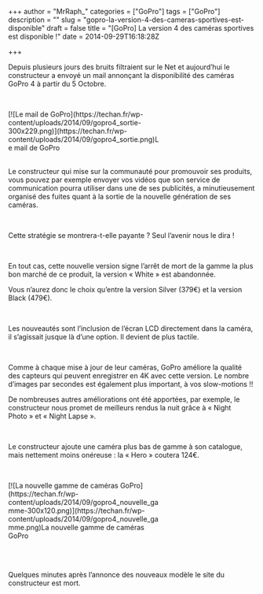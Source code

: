 +++
author = "MrRaph_"
categories = ["GoPro"]
tags = ["GoPro"]
description = ""
slug = "gopro-la-version-4-des-cameras-sportives-est-disponible"
draft = false
title = "[GoPro] La version 4 des caméras sportives est disponible !"
date = 2014-09-29T16:18:28Z

+++


Depuis plusieurs jours des bruits filtraient sur le Net et aujourd’hui le constructeur a envoyé un mail annonçant la disponibilité des caméras GoPro 4 à partir du 5 Octobre.  
  
  

<div class="wp-caption aligncenter" id="attachment_115" style="width: 310px">[![Le mail de GoPro](https://techan.fr/wp-content/uploads/2014/09/gopro4_sortie-300x229.png)](https://techan.fr/wp-content/uploads/2014/09/gopro4_sortie.png)Le mail de GoPro

</div> 

Le constructeur qui mise sur la communauté pour promouvoir ses produits, vous pouvez par exemple envoyer vos vidéos que son service de communication pourra utiliser dans une de ses publicités, a minutieusement organisé des fuites quant à la sortie de la nouvelle génération de ses caméras.

 

Cette stratégie se montrera-t-elle payante ? Seul l’avenir nous le dira !

 

En tout cas, cette nouvelle version signe l’arrêt de mort de la gamme la plus bon marché de ce produit, la version « White » est abandonnée.

Vous n’aurez donc le choix qu’entre la version Silver (379€) et la version Black (479€).

 

Les nouveautés sont l’inclusion de l’écran LCD directement dans la caméra, il s’agissait jusque là d’une option. Il devient de plus tactile.

 

Comme à chaque mise à jour de leur caméras, GoPro améliore la qualité des capteurs qui peuvent enregistrer en 4K avec cette version. Le nombre d’images par secondes est également plus important, à vos slow-motions !!

De nombreuses autres améliorations ont été apportées, par exemple, le constructeur nous promet de meilleurs rendus la nuit grâce à « Night Photo » et « Night Lapse ».

 

Le constructeur ajoute une caméra plus bas de gamme à son catalogue, mais nettement moins onéreuse : la « Hero » coutera 124€.

 

<div class="wp-caption aligncenter" id="attachment_117" style="width: 310px">[![La nouvelle gamme de caméras GoPro](https://techan.fr/wp-content/uploads/2014/09/gopro4_nouvelle_gamme-300x120.png)](https://techan.fr/wp-content/uploads/2014/09/gopro4_nouvelle_gamme.png)La nouvelle gamme de caméras GoPro

</div> 

 

Quelques minutes après l’annonce des nouveaux modèle le site du constructeur est mort.

 


